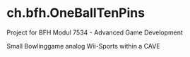 # ch.bfh.OneBallTenPins


Project for BFH Modul 7534 - Advanced Game Development


Small Bowlinggame analog Wii-Sports within a CAVE
